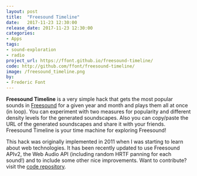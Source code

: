 ```yaml
---
layout: post
title:  "Freesound Timeline"
date:   2017-11-23 12:30:00
release_date: 2017-11-23 12:30:00
categories: 
- Apps
tags: 
- sound-exploration
- radio
project_url: https://ffont.github.io/freesound-timeline/
code: http://github.com/ffont/freesound-timeline/
image: /freesound_timeline.png
by: 
- Frederic Font
---
```


**Freesound Timeline** is a very simple hack that gets the most popular sounds in [Freesound](https://freesound.org) for a given year and month and plays them all at once (in loop). You can experiment with two measures for popularity and different density levels for the generated soundscapes. Also you can copy/paste the URL of the generated soundscapes and share it with your friends. Freesound Timeline is your time machine for exploring Freesound!

This hack was originally implemented in 2011 when I was starting to learn about web technologies. It has been recently updated to use Freesound APIv2, the Web Audio API (including random HRTF panning for each sound!) and to include some other nice improvements. Want to contribute? visit the [code repository](http://github.com/ffont/freesound-timeline/).
